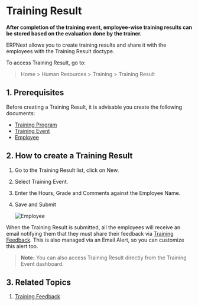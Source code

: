 # Training Result

**After completion of the training event, employee-wise training results can be stored based on the evaluation done by the trainer.**

ERPNext allows you to create training results and share it with the employees with the Training Result doctype.

To access Training Result, go to:

> Home > Human Resources > Training > Training Result


## 1. Prerequisites

Before creating a Training Result, it is advisable you create the following documents:

* [Training Program](/docs/v13/user/manual/en/human-resources/training-program)
* [Training Event](/docs/v13/user/manual/en/human-resources/training-event)
* [Employee](/docs/v13/user/manual/en/human-resources/employee)


## 2. How to create a Training Result

1. Go to the Training Result list, click on New.
1. Select Training Event.
1. Enter the Hours, Grade and Comments against the Employee Name.
1. Save and Submit

    <img class="screenshot" alt="Employee" src="{{docs_base_url}}/assets/img/human-resources/training-result.png">

When the Training Result is submitted, all the employees will receive an email notifying them that they must share their feedback via [Training Feedback](/docs/v13/user/manual/en/human-resources/training-feedback). This is also managed via an Email Alert, so you can customize this alert too.


> **Note:** You can also access Training Result directly from the Training Event dashboard.

## 3. Related Topics

1. [Training Feedback](/docs/v13/user/manual/en/human-resources/training-feedback)